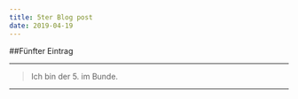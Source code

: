 ```yaml
---
title: 5ter Blog post
date: 2019-04-19
---
```


##Fünfter Eintrag

---
> Ich bin der 5. im Bunde.
---